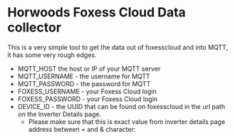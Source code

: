 # Horwoods Foxess Cloud Data collector

This is a very simple tool to get the data out of foxesscloud and into MQTT, it has some very rough edges.

- MQTT_HOST the host or IP of your MQTT server
- MQTT_USERNAME - the username for MQTT
- MQTT_PASSWORD - the password for MQTT
- FOXESS_USERNAME - your Foxess Cloud login
- FOXESS_PASSWORD - your Foxess Cloud login
- DEVICE_ID - the UUID that can be found on foxesscloud in the url path on the Inverter Details page.
  - Please make sure that this is exact value from inverter details page address between = and & character:
